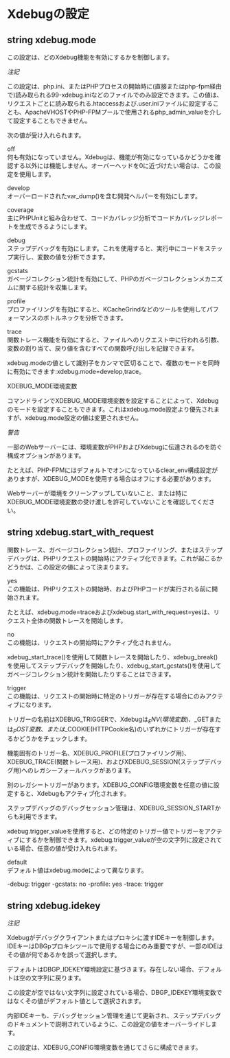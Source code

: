 # Xdebugの設定

## string xdebug.mode

この設定は、どのXdebug機能を有効にするかを制御します。

*注記*

この設定は、php.ini、またはPHPプロセスの開始時に(直接またはphp-fpm経由で)読み取られる99-xdebug.iniなどのファイルでのみ設定できます。この値は、リクエストごとに読み取られる.htaccessおよび.user.iniファイルに設定することも、ApacheVHOSTやPHP-FPMプールで使用されるphp_admin_valueを介して設定することもできません。

次の値が受け入れられます。

off<br>
何も有効になっていません。Xdebugは、機能が有効になっているかどうかを確認する以外には機能しません。オーバーヘッドを0に近づけたい場合は、この設定を使用します。

develop<br>
オーバーロードされたvar_dump()を含む開発ヘルパーを有効にします。

coverage<br>
主にPHPUnitと組み合わせて、コードカバレッジ分析でコードカバレッジレポートを生成できるようにします。

debug<br>
ステップデバッグを有効にします。これを使用すると、実行中にコードをステップ実行し、変数の値を分析できます。

gcstats<br>
ガベージコレクション統計を有効にして、PHPのガベージコレクションメカニズムに関する統計を収集します。

profile<br>
プロファイリングを有効にすると、KCacheGrindなどのツールを使用してパフォーマンスのボトルネックを分析できます。

trace<br>
関数トレース機能を有効にすると、ファイルへのリクエスト中に行われる引数、変数の割り当て、戻り値を含むすべての関数呼び出しを記録できます。

xdebug.modeの値として識別子をカンマで区切ることで、複数のモードを同時に有効にできます:xdebug.mode=develop,trace。

XDEBUG_MODE環境変数

コマンドラインでXDEBUG_MODE環境変数を設定することによって、Xdebugのモードを設定することもできます。これはxdebug.mode設定より優先されますが、xdebug.mode設定の値は変更されません。

*警告*

一部のWebサーバーには、環境変数がPHPおよびXdebugに伝達されるのを防ぐ構成オプションがあります。

たとえば、PHP-FPMにはデフォルトでオンになっているclear_env構成設定がありますが、XDEBUG_MODEを使用する場合はオフにする必要があります。

Webサーバーが環境をクリーンアップしていないこと、または特にXDEBUG_MODE環境変数の受け渡しを許可していないことを確認してください。

## string xdebug.start_with_request

関数トレース、ガベージコレクション統計、プロファイリング、またはステップデバッグは、PHPリクエストの開始時にアクティブ化できます。これが起こるかどうかは、この設定の値によって決まります。

yes<br>
この機能は、PHPリクエストの開始時、およびPHPコードが実行される前に開始されます。

たとえば、xdebug.mode=traceおよびxdebug.start_with_request=yesは、リクエスト全体の関数トレースを開始します。

no<br>
この機能は、リクエストの開始時にアクティブ化されません。

xdebug_start_trace()を使用して関数トレースを開始したり、xdebug_break()を使用してステップデバッグを開始したり、xdebug_start_gcstats()を使用してガベージコレクション統計を開始したりすることはできます。

trigger<br>
この機能は、リクエストの開始時に特定のトリガーが存在する場合にのみアクティブになります。

トリガーの名前はXDEBUG_TRIGGERで、Xdebugは$_ENV(環境変数)、$_GETまたは$_POST変数、または$_COOKIE(HTTPCookie名)のいずれかにトリガーが存在するかどうかをチェックします。

機能固有のトリガー名、XDEBUG_PROFILE(プロファイリング用)、XDEBUG_TRACE(関数トレース用)、およびXDEBUG_SESSION(ステップデバッグ用)へのレガシーフォールバックがあります。

別のレガシートリガーがあります。XDEBUG_CONFIG環境変数を任意の値に設定すると、Xdebugもアクティブ化されます。

ステップデバッグのデバッグセッション管理は、XDEBUG_SESSION_STARTからも利用できます。

xdebug.trigger_valueを使用すると、どの特定のトリガー値でトリガーをアクティブにするかを制御できます。xdebug.trigger_valueが空の文字列に設定されている場合、任意の値が受け入れられます。

default<br>
デフォルト値はxdebug.modeによって異なります。

-debug: trigger
-gcstats: no
-profile: yes
-trace: trigger

## string xdebug.idekey

*注記*

Xdebugがデバッグクライアントまたはプロキシに渡すIDEキーを制御します。IDEキーはDBGpプロキシツールで使用する場合にのみ重要ですが、一部のIDEはその値が何であるかを誤って選択します。

デフォルトはDBGP_IDEKEY環境設定に基づきます。存在しない場合、デフォルトは空の文字列に戻ります。

この設定が空ではない文字列に設定されている場合、DBGP_IDEKEY環境変数ではなくその値がデフォルト値として選択されます。

内部IDEキーも、デバッグセッション管理を通じて更新され、ステップデバッグのドキュメントで説明されているように、この設定の値をオーバーライドします。

この設定は、XDEBUG_CONFIG環境変数を通じてさらに構成できます。